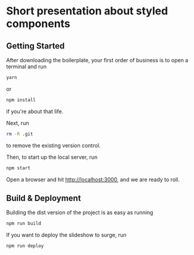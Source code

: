 # Short presentation about styled components

## Getting Started

After downloading the boilerplate, your first order of business is to open a terminal and run 
```bash
yarn
```
or 
```bash
npm install
```
if you're about that life.

Next, run 
```bash
rm -R .git
```
to remove the existing version control.

Then, to start up the local server, run
```bash
npm start
```

Open a browser and hit [http://localhost:3000](http://localhost:3000), and we are ready to roll.

## Build & Deployment

Building the dist version of the project is as easy as running
```bash
npm run build
```

If you want to deploy the slideshow to surge, run 
```bash
npm run deploy
```
